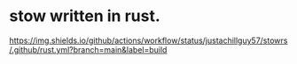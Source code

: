 # stow written in rust.
https://img.shields.io/github/actions/workflow/status/justachillguy57/stowrs/.github/rust.yml?branch=main&label=build

